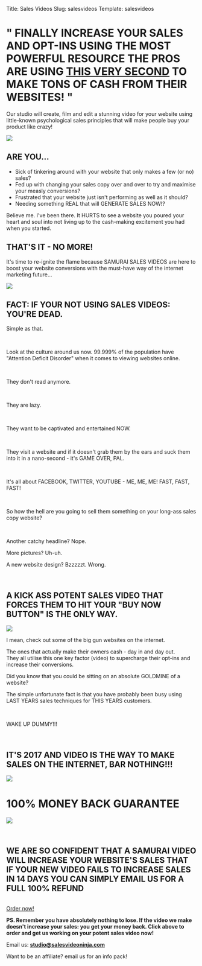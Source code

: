 Title: Sales Videos
Slug: salesvideos
Template: salesvideos

# " FINALLY INCREASE YOUR SALES AND OPT-INS USING THE MOST POWERFUL RESOURCE THE PROS ARE USING <u>THIS VERY SECOND</u> TO MAKE TONS OF CASH FROM THEIR WEBSITES! "

Our studio will create, film and edit a stunning video for your website using little-known psychological sales principles that will make people buy your product like crazy!

![](/images/salesvideos/1.png)
  
  

## ARE YOU...

- Sick of tinkering around with your website that only makes a few (or no) sales? 
- Fed up with changing your sales copy over and over to try and maximise your measly conversions?
- Frustrated that your website just isn't performing as well as it should?
- Needing something REAL that will GENERATE SALES NOW!?
  

Believe me. I've been there. It HURTS to see a website you poured your heart and soul into not living up to the cash-making excitement you had when you started.  
  

## THAT'S IT - NO MORE!

  
It's time to re-ignite the flame because SAMURAI SALES VIDEOS are here to boost your website conversions with the must-have way of the internet marketing future...

![](/images/salesvideos/2.png)  

## FACT: IF YOUR NOT USING SALES VIDEOS: YOU'RE DEAD.
  

Simple as that.

 

Look at the culture around us now. 99.999% of the population have "Attention Deficit Disorder" when it comes to viewing websites online.

 

They don't read anymore.

 

They are lazy.

 

They want to be captivated and entertained NOW.

 

They visit a website and if it doesn't grab them by the ears and suck them into it in a nano-second - it's GAME OVER, PAL.

 

It's all about FACEBOOK, TWITTER, YOUTUBE - ME, ME, ME! FAST, FAST, FAST!

 

So how the hell are you going to sell them something on your long-ass sales copy website?

 

Another catchy headline? Nope.

More pictures? Uh-uh.

A new website design? Bzzzzzt. Wrong.

 

## A KICK ASS POTENT SALES VIDEO THAT FORCES THEM TO HIT YOUR "BUY NOW BUTTON" IS THE ONLY WAY.

![](/images/salesvideos/3.png)

I mean, check out some of the big gun websites on the internet.

The ones that actually make their owners cash - day in and day out.   
They all utilise this one key factor (video) to supercharge their opt-ins and increase their conversions.

Did you know that you could be sitting on an absolute GOLDMINE of a website?

The simple unfortunate fact is that you have probably been busy using LAST YEARS sales techniques for THIS YEARS customers.

 

WAKE UP DUMMY!!!

 

## IT'S 2017 AND VIDEO IS THE WAY TO MAKE SALES ON THE INTERNET, BAR NOTHING!!!

![](/images/salesvideos/4.png) 

# 100% MONEY BACK GUARANTEE

![](/images/salesvideos/5.png)

 

## WE ARE SO CONFIDENT THAT A SAMURAI VIDEO WILL INCREASE YOUR WEBSITE'S SALES THAT IF YOUR NEW VIDEO FAILS TO INCREASE SALES IN 14 DAYS YOU CAN SIMPLY EMAIL US FOR A FULL 100% REFUND


<a href="#salesvideos-contact" data-toggle="modal" data-target="#salesvideos-contact">
<div style="overflow:hidden">
<img src="/images/salesvideos/6.png"
style="margin-top: -20px; margin-bottom: -80px;"/>
</div>
</a>


<a class="btn btn-cta" href="#salesvideos-contact"
data-toggle="modal" data-target="#salesvideos-contact">
Order now!
<i class="fa fa-arrow-right right"></i>
</a>
  

**PS. Remember you have absolutely nothing to lose. If the video we make doesn't increase your sales: you get your money back. Click above to order and get us working on your potent sales video now!**

  

Email us: <b>studio@salesvideoninja.com</b>

Want to be an affiliate? email us for an info pack!


